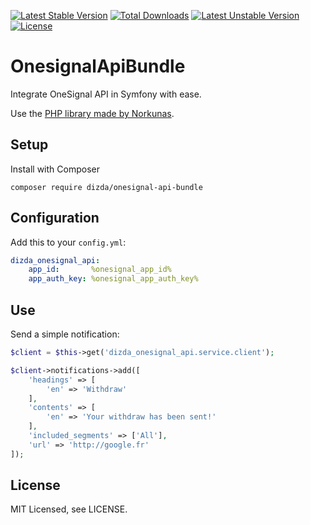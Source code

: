 [![Latest Stable Version](https://poser.pugx.org/dizda/onesignal-api-bundle/v/stable)](https://packagist.org/packages/dizda/onesignal-api-bundle) [![Total Downloads](https://poser.pugx.org/dizda/onesignal-api-bundle/downloads)](https://packagist.org/packages/dizda/onesignal-api-bundle) [![Latest Unstable Version](https://poser.pugx.org/dizda/onesignal-api-bundle/v/unstable)](https://packagist.org/packages/dizda/onesignal-api-bundle) [![License](https://poser.pugx.org/dizda/onesignal-api-bundle/license)](https://packagist.org/packages/dizda/onesignal-api-bundle)

OnesignalApiBundle
========================

Integrate OneSignal API in Symfony with ease.

Use the [PHP library made by Norkunas](https://github.com/norkunas/onesignal-php-api).

## Setup

Install with Composer

    composer require dizda/onesignal-api-bundle

## Configuration

Add this to your `config.yml`:

```yaml
dizda_onesignal_api:
    app_id:       %onesignal_app_id%
    app_auth_key: %onesignal_app_auth_key%
```

## Use

Send a simple notification:

```php
$client = $this->get('dizda_onesignal_api.service.client');

$client->notifications->add([
    'headings' => [
        'en' => 'Withdraw'
    ],
    'contents' => [
        'en' => 'Your withdraw has been sent!'
    ],
    'included_segments' => ['All'],
    'url' => 'http://google.fr'
]);
```

## License

MIT Licensed, see LICENSE.